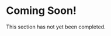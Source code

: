 # Coming Soon!

This section has not yet been completed.

<!-- 

We need a way to link source code and images!

 -->
<!-- Make links between pages -->
<!-- Remove `tutorial#` from beginner tutorials -->